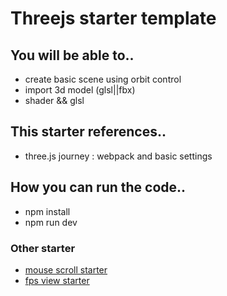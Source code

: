 # Threejs starter template

## You will be able to..
- create basic scene using orbit control
- import 3d model (glsl||fbx)
- shader && glsl

## This starter references..
- three.js journey : webpack and basic settings

## How you can run the code..
- npm install
- npm run dev

### Other starter
- [mouse scroll starter](https://github.com/mirinteractive/threejs-templete-mousewheel.git)
- [fps view starter](https://github.com/mirinteractive/threejs-templete-keydown.git)
